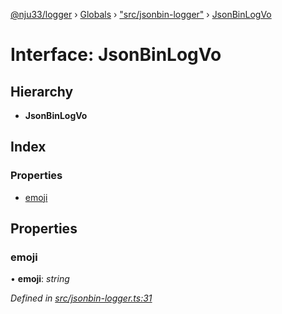 [@nju33/logger](../README.md) › [Globals](../globals.md) › ["src/jsonbin-logger"](../modules/_src_jsonbin_logger_.md) › [JsonBinLogVo](_src_jsonbin_logger_.jsonbinlogvo.md)

# Interface: JsonBinLogVo

## Hierarchy

* **JsonBinLogVo**

## Index

### Properties

* [emoji](_src_jsonbin_logger_.jsonbinlogvo.md#emoji)

## Properties

###  emoji

• **emoji**: *string*

*Defined in [src/jsonbin-logger.ts:31](https://github.com/nju33/logger/blob/90e4448/src/jsonbin-logger.ts#L31)*
